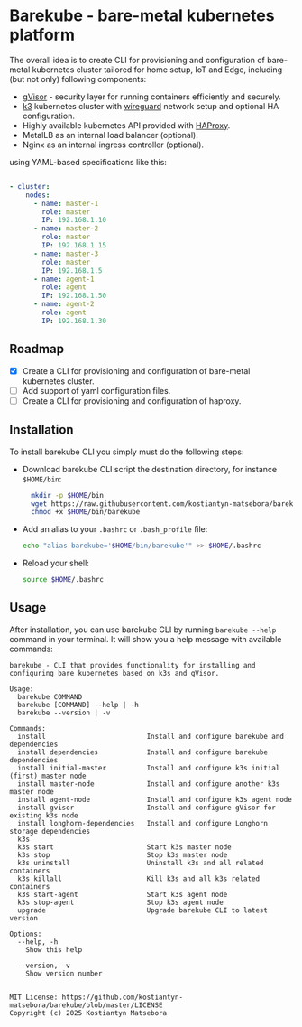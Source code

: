 # Barekube - bare-metal kubernetes  platform

The overall idea is to create CLI for provisioning and configuration of bare-metal kubernetes cluster tailored for home setup, IoT and Edge, including (but not only)
following components:

- [gVisor](https://en.wikipedia.org/wiki/GVisor) - security layer for running containers efficiently and securely.
- [k3](https://k3s.io/) kubernetes cluster with [wireguard](https://www.wireguard.com/) network setup and  optional HA configuration.
- Highly available kubernetes API provided with [HAProxy](https://www.haproxy.org/).
- MetalLB as an internal load balancer (optional).
- Nginx as an internal ingress controller (optional).

using YAML-based specifications like this:

```yaml

- cluster:
    nodes:
      - name: master-1
        role: master
        IP: 192.168.1.10
      - name: master-2
        role: master
        IP: 192.168.1.15
      - name: master-3
        role: master
        IP: 192.168.1.5
      - name: agent-1
        role: agent
        IP: 192.168.1.50
      - name: agent-2
        role: agent
        IP: 192.168.1.30
```

## Roadmap

- [x] Create a CLI for provisioning and configuration of bare-metal kubernetes cluster.
- [ ] Add support of yaml configuration files.
- [ ] Create a CLI for provisioning and configuration of haproxy.
  
## Installation

To install barekube CLI you simply must do the following steps:

- Download barekube CLI script the destination directory, for instance `$HOME/bin`: 

  ```Bash
    mkdir -p $HOME/bin
    wget https://raw.githubusercontent.com/kostiantyn-matsebora/barekube/refs/heads/master/cli/release/barekube -O $HOME/bin/barekube
    chmod +x $HOME/bin/barekube
  ```

- Add an alias to your `.bashrc` or `.bash_profile` file:

  ```Bash
  echo "alias barekube='$HOME/bin/barekube'" >> $HOME/.bashrc
  ```

- Reload your shell:

  ```Bash
  source $HOME/.bashrc
  ```

## Usage

After installation, you can use barekube CLI by running `barekube --help` command in your terminal. It will show you a help message with available commands:

```shell
barekube - CLI that provides functionality for installing and configuring bare kubernetes based on k3s and gVisor.

Usage:
  barekube COMMAND
  barekube [COMMAND] --help | -h
  barekube --version | -v

Commands:
  install                         Install and configure barekube and dependencies
  install dependencies            Install and configure barekube dependencies
  install initial-master          Install and configure k3s initial (first) master node
  install master-node             Install and configure another k3s master node
  install agent-node              Install and configure k3s agent node
  install gvisor                  Install and configure gVisor for existing k3s node
  install longhorn-dependencies   Install and configure Longhorn storage dependencies
  k3s
  k3s start                       Start k3s master node
  k3s stop                        Stop k3s master node
  k3s uninstall                   Uninstall k3s and all related containers
  k3s killall                     Kill k3s and all k3s related containers
  k3s start-agent                 Start k3s agent node
  k3s stop-agent                  Stop k3s agent node
  upgrade                         Upgrade barekube CLI to latest version

Options:
  --help, -h
    Show this help

  --version, -v
    Show version number


MIT License: https://github.com/kostiantyn-matsebora/barekube/blob/master/LICENSE
Copyright (c) 2025 Kostiantyn Matsebora
```
